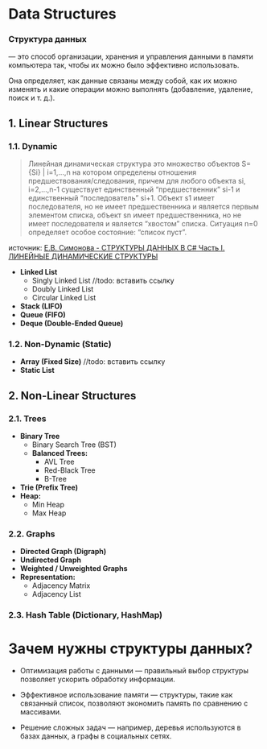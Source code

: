# Data Structures

### Структура данных
  — это способ организации, хранения и управления данными в памяти компьютера так, чтобы их можно было эффективно использовать.

Она определяет, как данные связаны между собой, как их можно изменять и какие операции можно выполнять (добавление, удаление, поиск и т. д.).

## 1. Linear Structures  
### 1.1. Dynamic
> Линейная динамическая структура это множество объектов S={Si} | i=1,...,n
> на котором определены отношения предшествования/следования, причем для любого 
> объекта si, i=2,...,n-1 существует единственный “предшественник”
> si-1 и единственный “последователь” si+1. Объект s1 имеет последователя, но
> не имеет предшественника и является первым элементом списка, объект sn
> имеет предшественника, но не имеет последователя и является “хвостом”
> списка. Ситуация n=0 определяет особое состояние: “список пуст”.

источник: [Е.В. Симонова - СТРУКТУРЫ ДАННЫХ В С# Часть I. ЛИНЕЙНЫЕ ДИНАМИЧЕСКИЕ
СТРУКТУРЫ](https://repo.ssau.ru/bitstream/Uchebnye-izdaniya/Struktury-dannyh-v-C-Ch-1-73315/1/%d0%a1%d0%b8%d0%bc%d0%be%d0%bd%d0%be%d0%b2%d0%b0%20%d0%95.%d0%92.%20%d0%a1%d1%82%d1%80%d1%83%d0%ba%d1%82%d1%83%d1%80%d1%8b%20%20%d0%b4%d0%b0%d0%bd%d0%bd%d1%8b%d1%85.%20%d0%a7%d0%b0%d1%81%d1%82%d1%8c%20I.%202018.pdf)

- **Linked List**  
  - Singly Linked List  //todo: вставить ссылку
  - Doubly Linked List  
  - Circular Linked List  
- **Stack (LIFO)**  
- **Queue (FIFO)**  
- **Deque (Double-Ended Queue)**  

### 1.2. Non-Dynamic (Static)  
- **Array (Fixed Size)**  //todo: вставить ссылку
- **Static List**  

## 2. Non-Linear Structures  
### 2.1. Trees  
- **Binary Tree**  
  - Binary Search Tree (BST)  
  - **Balanced Trees:**  
    - AVL Tree  
    - Red-Black Tree  
    - B-Tree  
- **Trie (Prefix Tree)**  
- **Heap:**  
  - Min Heap  
  - Max Heap  

### 2.2. Graphs  
- **Directed Graph (Digraph)**  
- **Undirected Graph**  
- **Weighted / Unweighted Graphs**  
- **Representation:**  
  - Adjacency Matrix  
  - Adjacency List  

### 2.3. Hash Table (Dictionary, HashMap)

# Зачем нужны структуры данных?
* Оптимизация работы с данными — правильный выбор структуры позволяет ускорить обработку информации.

* Эффективное использование памяти — структуры, такие как связанный список, позволяют экономить память по сравнению с массивами.

* Решение сложных задач — например, деревья используются в базах данных, а графы в социальных сетях.